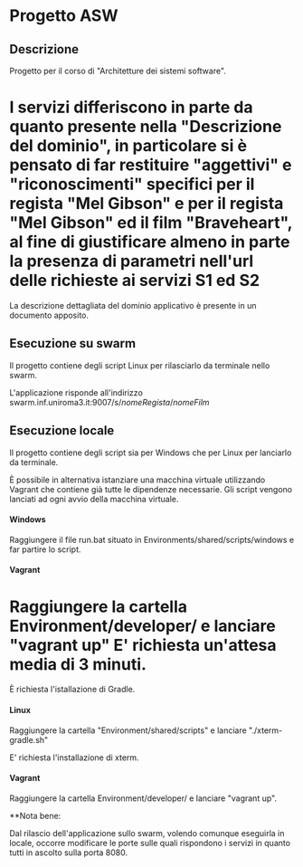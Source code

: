 # Progetto ASW
## Descrizione

Progetto per il corso di "Architetture dei sistemi software".

I servizi differiscono in parte da quanto presente nella "Descrizione del dominio", in particolare si è pensato di far restituire "aggettivi" e "riconoscimenti" specifici per il regista "Mel Gibson" e per il regista "Mel Gibson" ed il film "Braveheart", al fine di giustificare almeno in parte la presenza di parametri nell'url delle richieste ai servizi S1 ed S2
=======
La descrizione dettagliata del dominio applicativo è presente in un documento apposito.

## Esecuzione su swarm
Il progetto contiene degli script Linux per rilasciarlo da terminale nello swarm.

L'applicazione risponde all'indirizzo swarm.inf.uniroma3.it:9007/s/*nomeRegista*/*nomeFilm* 

## Esecuzione locale

Il progetto contiene degli script sia per Windows che per Linux per lanciarlo da terminale.

È possibile in alternativa istanziare una macchina virtuale utilizzando Vagrant che contiene già tutte le dipendenze necessarie. Gli script vengono lanciati ad ogni avvio della macchina virtuale.

#### Windows
Raggiungere il file run.bat situato in Environments/shared/scripts/windows e far partire lo script.

#### Vagrant
Raggiungere la cartella Environment/developer/ e lanciare "vagrant up"
E' richiesta un'attesa media di 3 minuti.
=======
È richiesta l'istallazione di Gradle.

#### Linux
Raggiungere la cartella "Environment/shared/scripts" e lanciare "./xterm-gradle.sh"

E' richiesta l'installazione di xterm.

#### Vagrant
Raggiungere la cartella Environment/developer/ e lanciare "vagrant up".

**Nota bene:

Dal rilascio dell'applicazione sullo swarm, volendo comunque eseguirla in locale, occorre modificare le porte sulle quali rispondono i servizi in quanto tutti in ascolto sulla porta 8080.  


